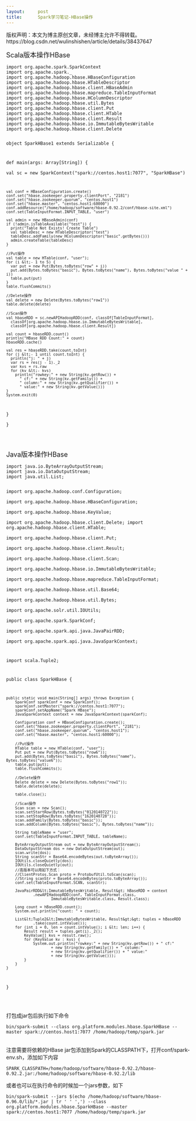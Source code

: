 ```yaml
---
layout:     post
title:      Spark学习笔记-HBase操作
---
```

<div id="article_content" class="article_content clearfix csdn-tracking-statistics" data-pid="blog" data-mod="popu_307" data-dsm="post">
								<div class="article-copyright">
					版权声明：本文为博主原创文章，未经博主允许不得转载。					https://blog.csdn.net/wulinshishen/article/details/38437647				</div>
								            <link rel="stylesheet" href="https://csdnimg.cn/release/phoenix/template/css/ck_htmledit_views-f76675cdea.css">
						<div class="htmledit_views" id="content_views">
                
<p><span style="font-size:18px;">Scala版本操作HBase</span></p>
<pre><code class="language-plain">import org.apache.spark.SparkContext
import org.apache.spark._
import org.apache.hadoop.hbase.HBaseConfiguration
import org.apache.hadoop.hbase.HTableDescriptor
import org.apache.hadoop.hbase.client.HBaseAdmin
import org.apache.hadoop.hbase.mapreduce.TableInputFormat
import org.apache.hadoop.hbase.HColumnDescriptor
import org.apache.hadoop.hbase.util.Bytes
import org.apache.hadoop.hbase.client.Put
import org.apache.hadoop.hbase.client.HTable
import org.apache.hadoop.hbase.client.Result
import org.apache.hadoop.hbase.io.ImmutableBytesWritable
import org.apache.hadoop.hbase.client.Delete

object SparkHBase1 extends Serializable {  
  
  def main(args: Array[String]) {  
    val sc = new SparkContext("spark://centos.host1:7077", "SparkHBase")  
  
    val conf = HBaseConfiguration.create()  
    conf.set("hbase.zookeeper.property.clientPort", "2181")
    conf.set("hbase.zookeeper.quorum", "centos.host1")
    conf.set("hbase.master", "centos.host1:60000") 
    conf.addResource("/home/hadoop/software/hbase-0.92.2/conf/hbase-site.xml")  
    conf.set(TableInputFormat.INPUT_TABLE, "user")  
  
    val admin = new HBaseAdmin(conf)  
    if (!admin.isTableAvailable("test")) {  
      print("Table Not Exists! Create Table")  
      val tableDesc = new HTableDescriptor("test")  
      tableDesc.addFamily(new HColumnDescriptor("basic".getBytes()))
      admin.createTable(tableDesc)  
    }  
  
    //Put操作
    val table = new HTable(conf, "user");  
    for (i &lt;- 1 to 5) {  
      var put = new Put(Bytes.toBytes("row" + i)) 
      put.add(Bytes.toBytes("basic"), Bytes.toBytes("name"), Bytes.toBytes("value " + i))
      table.put(put) 
    }  
    table.flushCommits()
    
    //Delete操作
    val delete = new Delete(Bytes.toBytes("row1"))
    table.delete(delete)
  
    //Scan操作
    val hbaseRDD = sc.newAPIHadoopRDD(conf, classOf[TableInputFormat],  
      classOf[org.apache.hadoop.hbase.io.ImmutableBytesWritable],  
      classOf[org.apache.hadoop.hbase.client.Result])  
  
    val count = hbaseRDD.count()  
    println("HBase RDD Count:" + count)  
    hbaseRDD.cache()  
  
    val res = hbaseRDD.take(count.toInt)  
    for (j &lt;- 1 until count.toInt) {  
      println("j: " + j)  
      var rs = res(j - 1)._2  
      var kvs = rs.raw  
      for (kv &lt;- kvs)  
        println("rowkey:" + new String(kv.getRow()) +  
          " cf:" + new String(kv.getFamily()) +  
          " column:" + new String(kv.getQualifier()) +  
          " value:" + new String(kv.getValue()))  
    }  
    System.exit(0)  
  }  
}  </code></pre>
<p><br></p>
<p><span style="font-size:18px;">Java版本操作HBase</span><br></p>
<p><span style="font-size:18px;"></span></p>
<p></p>
<pre><code class="language-java">import java.io.ByteArrayOutputStream;  
import java.io.DataOutputStream;  
import java.util.List;  

import org.apache.hadoop.conf.Configuration;  
import org.apache.hadoop.hbase.HBaseConfiguration;  
import org.apache.hadoop.hbase.KeyValue;  
import org.apache.hadoop.hbase.client.Delete;
import org.apache.hadoop.hbase.client.HTable;  
import org.apache.hadoop.hbase.client.Put;  
import org.apache.hadoop.hbase.client.Result;  
import org.apache.hadoop.hbase.client.Scan;  
import org.apache.hadoop.hbase.io.ImmutableBytesWritable;  
import org.apache.hadoop.hbase.mapreduce.TableInputFormat;  
import org.apache.hadoop.hbase.util.Base64;  
import org.apache.hadoop.hbase.util.Bytes;  
import org.apache.solr.util.IOUtils;  
import org.apache.spark.SparkConf;  
import org.apache.spark.api.java.JavaPairRDD;  
import org.apache.spark.api.java.JavaSparkContext;  

import scala.Tuple2;  

public class SparkHBase {

	public static void main(String[] args) throws Exception {  
        SparkConf sparkConf = new SparkConf();  
        sparkConf.setMaster("spark://centos.host1:7077");  
        sparkConf.setAppName("Spark HBase");  
        JavaSparkContext context = new JavaSparkContext(sparkConf);  
  
        Configuration conf = HBaseConfiguration.create();  
        conf.set("hbase.zookeeper.property.clientPort", "2181");  
        conf.set("hbase.zookeeper.quorum", "centos.host1");  
        conf.set("hbase.master", "centos.host1:60000");  
        
        //Put操作
        HTable table = new HTable(conf, "user");  
        Put put = new Put(Bytes.toBytes("row6"));  
        put.add(Bytes.toBytes("basic"), Bytes.toBytes("name"), Bytes.toBytes("value6"));  
        table.put(put);  
        table.flushCommits();  
        
        //Delete操作
        Delete delete = new Delete(Bytes.toBytes("row1"));
        table.delete(delete);
        
        table.close();  
        
        //Scan操作
        Scan scan = new Scan();  
        scan.setStartRow(Bytes.toBytes("0120140722"));  
        scan.setStopRow(Bytes.toBytes("1620140728"));  
        scan.addFamily(Bytes.toBytes("basic"));  
        scan.addColumn(Bytes.toBytes("basic"), Bytes.toBytes("name"));  
  
        String tableName = "user";  
        conf.set(TableInputFormat.INPUT_TABLE, tableName);  
  
        ByteArrayOutputStream out = new ByteArrayOutputStream();  
        DataOutputStream dos = new DataOutputStream(out);  
        scan.write(dos);  
        String scanStr = Base64.encodeBytes(out.toByteArray());  
        IOUtils.closeQuietly(dos);  
        IOUtils.closeQuietly(out);  
        //高版本可以用如下方式：  
        //ClientProtos.Scan proto = ProtobufUtil.toScan(scan);  
        //String scanStr = Base64.encodeBytes(proto.toByteArray());  
        conf.set(TableInputFormat.SCAN, scanStr);  
  
        JavaPairRDD&lt;ImmutableBytesWritable, Result&gt; hBaseRDD = context  
                .newAPIHadoopRDD(conf, TableInputFormat.class,  
                        ImmutableBytesWritable.class, Result.class);  
  
        Long count = hBaseRDD.count();  
        System.out.println("count: " + count);  
  
        List&lt;Tuple2&lt;ImmutableBytesWritable, Result&gt;&gt; tuples = hBaseRDD  
                .take(count.intValue());  
        for (int i = 0, len = count.intValue(); i &lt; len; i++) {  
            Result result = tuples.get(i)._2();  
            KeyValue[] kvs = result.raw();  
            for (KeyValue kv : kvs) {  
                System.out.println("rowkey:" + new String(kv.getRow()) + " cf:"  
                        + new String(kv.getFamily()) + " column:"  
                        + new String(kv.getQualifier()) + " value:"  
                        + new String(kv.getValue()));  
            }  
        }  
    }  
}</code></pre>
<p></p>
<p><br></p>
打包成jar包后执行如下命令
<p></p>
<p><span style="font-size:18px;"></span></p>
<pre><code class="language-javascript">bin/spark-submit --class org.platform.modules.hbase.SparkHBase --master spark://centos.host1:7077 /home/hadoop/temp/spark.jar</code></pre><br>
注意需要将依赖的HBase jar包添加到Spark的CLASSPATH下，打开conf/spark-env.sh，添加如下内容
<p></p>
<p><span style="font-size:18px;"></span></p>
<pre><code class="language-javascript">SPARK_CLASSPATH=/home/hadoop/software/hbase-0.92.2/hbase-0.92.2.jar:/home/hadoop/software/hbase-0.92.2/lib</code></pre>
<p></p>
<p>或者也可以在执行命令的时候加一个jars参数，如下</p>
<p></p>
<pre><code class="language-javascript">bin/spark-submit --jars $(echo /home/hadoop/software/hbase-0.96.0/lib/*.jar | tr ' ' ',') --class org.platform.modules.hbase.SparkHBase --master spark://centos.host1:7077 /home/hadoop/temp/spark.jar</code></pre><br><br><p><br></p>
            </div>
                </div>
